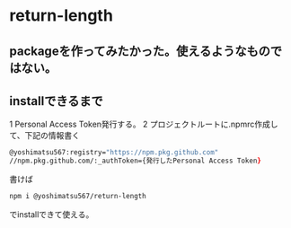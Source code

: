 # return-length
## packageを作ってみたかった。使えるようなものではない。

## installできるまで
1 Personal Access Token発行する。
2 プロジェクトルートに.npmrc作成して、下記の情報書く

```zsh
@yoshimatsu567:registry="https://npm.pkg.github.com"
//npm.pkg.github.com/:_authToken={発行したPersonal Access Token}
```

書けば

```zsh
npm i @yoshimatsu567/return-length
```

でinstallできて使える。
